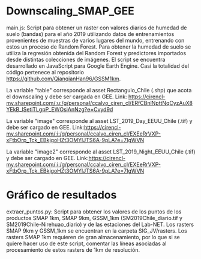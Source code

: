 # Downscaling_SMAP_GEE

main.js: Script para obtener un raster con valores diarios de humedad de suelo (bandas) para el año 2019 utilizando datos de entrenamientos provenientes de muestras de varios lugares del mundo, entrenando con estos un proceso de Random Forest. Para obtener la humedad de suelo se utiliza la regresión obtenida del Random Forest y predictores importados desde distintas colecciones de imágenes. El script se encuentra desarrollado en JavaScript para Google Earth Engine. Casi la totalidad del código pertenece al repositorio https://github.com/QianqianHan96/GSSM1km.

La variable "table" corresponde al asset Rectangulo_Chile (.shp) que acota el downscaling y debe ser cargada en GEE. 
Link: https://cirencl-my.sharepoint.com/:u:/g/personal/ccalvo_ciren_cl/ERfCBnlNpttNqCyzAuX8YEkB_lSetiTLgpP_EWOsiAnNzg?e=Cvyd9d

La variable "image" corresponde al asset LST_2019_Day_EEUU_Chile (.tif) y debe ser cargado en GEE. 
Link:https://cirencl-my.sharepoint.com/:i:/g/personal/ccalvo_ciren_cl/EXEeRrVXP-xFtbOrp_Tck_EBkjgoHZt3OMYlJTS6A-9pLA?e=7IgWVN

La variable "image2" corresponde al asset LST_2019_Night_EEUU_Chile (.tif) y debe ser cargado en GEE. 
Link:https://cirencl-my.sharepoint.com/:i:/g/personal/ccalvo_ciren_cl/EXEeRrVXP-xFtbOrp_Tck_EBkjgoHZt3OMYlJTS6A-9pLA?e=7IgWVN

# Gráfico de resultados

extraer_puntos.py: Script para obtener los valores de los puntos de los productos SMAP 1km, SMAP 9km, GSSM_1km (SM2019Chile_diario.tif y SM2019Chile-Nirehuao_diario) y de las estaciones del Lab-NET. Los rasters SMAP 9km y GSSM_1km se encuentran en la carpeta SIG_JV/rasters. Los rasters SMAP 1km requieren de gran almacenamiento, por lo que si se quiere hacer uso de este script, comentar las líneas asociadas al procesamiento de estos rasters de 1km de resolución.
